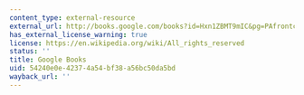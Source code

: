 ```yaml
---
content_type: external-resource
external_url: http://books.google.com/books?id=Hxn1ZBMT9mIC&pg=PAfrontcover#v=onepage
has_external_license_warning: true
license: https://en.wikipedia.org/wiki/All_rights_reserved
status: ''
title: Google Books
uid: 54240e0e-4237-4a54-bf38-a56bc50da5bd
wayback_url: ''
---
```

